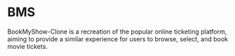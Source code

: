 # BMS
BookMyShow-Clone is a recreation of the popular online ticketing platform, aiming to provide a similar experience for users to browse, select, and book movie tickets. 
